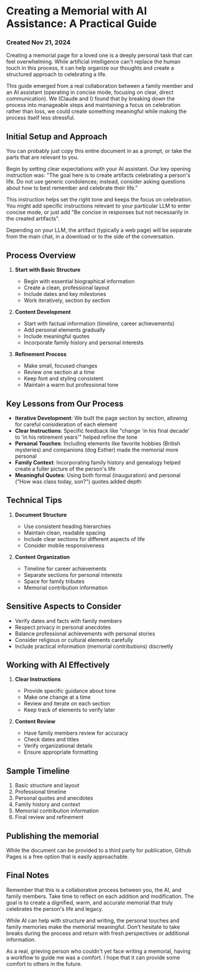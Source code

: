 # Creating a Memorial with AI Assistance: A Practical Guide
### Created Nov 21, 2024
Creating a memorial page for a loved one is a deeply personal task that can feel overwhelming. While artificial intelligence can't replace the human touch in this process, it can help organize our thoughts and create a structured approach to celebrating a life. 

This guide emerged from a real collaboration between a family member and an AI assistant (operating in concise mode, focusing on clear, direct communication). We (Claude and I) found that by breaking down the process into manageable steps and maintaining a focus on celebration rather than loss, we could create something meaningful while making the process itself less stressful.

## Initial Setup and Approach

You can probably just copy this entire document in as a prompt, or take the parts that are relevant to you. 

Begin by setting clear expectations with your AI assistant. Our key opening instruction was:
"The goal here is to create artifacts celebrating a person's life. Do not use generic condolences; instead, consider asking questions about how to best remember and celebrate their life."

This instruction helps set the right tone and keeps the focus on celebration. You might add specific instructions relevant to your particular LLM to enter concise mode, or just add "Be concise in responses but not necessarily in the created artifacts".

Depending on your LLM, the artifact (typically a web page) will be separate from the main chat, in a download or to the side of the conversation.

## Process Overview

1. **Start with Basic Structure**
   - Begin with essential biographical information
   - Create a clean, professional layout
   - Include dates and key milestones
   - Work iteratively, section by section

2. **Content Development**
   - Start with factual information (timeline, career achievements)
   - Add personal elements gradually
   - Include meaningful quotes
   - Incorporate family history and personal interests

3. **Refinement Process**
   - Make small, focused changes
   - Review one section at a time
   - Keep font and styling consistent
   - Maintain a warm but professional tone

## Key Lessons from Our Process

- **Iterative Development**: We built the page section by section, allowing for careful consideration of each element
- **Clear Instructions**: Specific feedback like "change 'in his final decade' to 'in his retirement years'" helped refine the tone
- **Personal Touches**: Including elements like favorite hobbies (British mysteries) and companions (dog Esther) made the memorial more personal
- **Family Context**: Incorporating family history and genealogy helped create a fuller picture of the person's life
- **Meaningful Quotes**: Using both formal (inauguration) and personal ("How was class today, son?") quotes added depth

## Technical Tips

1. **Document Structure**
   - Use consistent heading hierarchies
   - Maintain clean, readable spacing
   - Include clear sections for different aspects of life
   - Consider mobile responsiveness

2. **Content Organization**
   - Timeline for career achievements
   - Separate sections for personal interests
   - Space for family tributes
   - Memorial contribution information

## Sensitive Aspects to Consider

- Verify dates and facts with family members
- Respect privacy in personal anecdotes
- Balance professional achievements with personal stories
- Consider religious or cultural elements carefully
- Include practical information (memorial contributions) discreetly

## Working with AI Effectively

1. **Clear Instructions**
   - Provide specific guidance about tone
   - Make one change at a time
   - Review and iterate on each section
   - Keep track of elements to verify later

2. **Content Review**
   - Have family members review for accuracy
   - Check dates and titles
   - Verify organizational details
   - Ensure appropriate formatting

## Sample Timeline

1. Basic structure and layout
2. Professional timeline
3. Personal quotes and anecdotes
4. Family history and context
5. Memorial contribution information
6. Final review and refinement

## Publishing the memorial

While the document can be provided to a third party for publication, Github Pages is a free option that is easily approachable. 

## Final Notes

Remember that this is a collaborative process between you, the AI, and family members. Take time to reflect on each addition and modification. The goal is to create a dignified, warm, and accurate memorial that truly celebrates the person's life and legacy.

While AI can help with structure and writing, the personal touches and family memories make the memorial meaningful. Don't hesitate to take breaks during the process and return with fresh perspectives or additional information.

As a real, grieving person who couldn't yet face writing a memorial, having a workflow to guide me was a comfort. I hope that it can provide some comfort to others in the future.